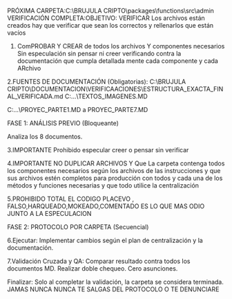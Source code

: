 PRÓXIMA CARPETA:C:\BRUJULA CRIPTO\packages\functions\src\admin VERIFICACIÓN COMPLETA:OBJETIVO:
VERIFICAR Los archivos están creados hay que verificar que sean los correctos y rellenarlos que
están vacíos

1. ComPROBAR Y CREAR de todos los archivos Y componentes necesarios Sin especulación sin pensar ni
   creer verificando contra la documentación que cumpla detallada mente cada componente y cada
   ARchivo

2.FUENTES DE DOCUMENTACIÓN (Obligatorias): C:\BRUJULA
CRIPTO\DOCUMENTACION\VERIFICAACIONES\ESTRUCTURA_EXACTA_FINAL_VERIFICADA.md C:\...\TEXTOS_IMAGENES.MD

C:\...\PROYEC_PARTE1.MD a PROYEC_PARTE7.MD

FASE 1: ANÁLISIS PREVIO (Bloqueante)

Analiza los 8 documentos.

3.IMPORTANTE Prohibido especular creer o pensar sin verificar

4.IMPORTANTE NO DUPLICAR ARCHIVOS Y Que La carpeta contenga todos los componentes necesarios según
los archivos de las instrucciones y que sus archivos estén completos para producción con todos y
cada una de los métodos y funciones necesarias y que todo utilice la centralización

5.PROHIBIDO TOTAL EL CODIGO PLACEVO , FALSO,HARQUEADO,MOKEADO,COMENTADO ES LO QUE MAS ODIO JUNTO A
LA ESPECULACION

FASE 2: PROTOCOLO POR CARPETA (Secuencial)

6.Ejecutar: Implementar cambios según el plan de centralización y la documentación.

7.Validación Cruzada y QA: Comparar resultado contra todos los documentos MD. Realizar doble
chequeo. Cero asunciones.

Finalizar: Solo al completar la validación, la carpeta se considera terminada. JAMAS NUNCA NUNCA TE
SALGAS DEL PROTOCOLO O TE DENUNCIARE
